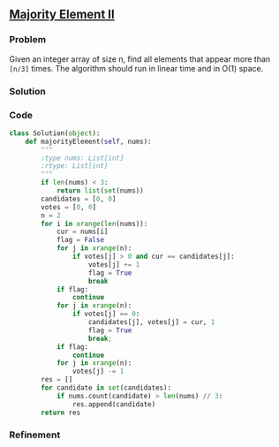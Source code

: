 ## [Majority Element II](https://leetcode.com/problems/majority-element-ii/)

### Problem

Given an integer array of size n, find all elements that appear more than `[n/3]` times. The algorithm should run in linear time and in O(1) space.

### Solution


### Code

``` Python
class Solution(object):
    def majorityElement(self, nums):
        """
        :type nums: List[int]
        :rtype: List[int]
        """
        if len(nums) < 3:
            return list(set(nums))
        candidates = [0, 0]
        votes = [0, 0]
        n = 2
        for i in xrange(len(nums)):
            cur = nums[i]
            flag = False
            for j in xrange(n):
                if votes[j] > 0 and cur == candidates[j]:
                    votes[j] += 1
                    flag = True
                    break
            if flag:
                continue
            for j in xrange(n):
                if votes[j] == 0:
                    candidates[j], votes[j] = cur, 1
                    flag = True
                    break;
            if flag:
                continue
            for j in xrange(n):
                votes[j] -= 1
        res = []
        for candidate in set(candidates):
            if nums.count(candidate) > len(nums) // 3:
                res.append(candidate)
        return res
```

### Refinement
